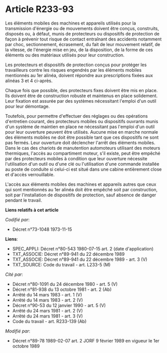 # Article R233-93

Les éléments mobiles des machines et appareils utilisés pour la transmission d'énergie ou de mouvements doivent être conçus,
construits, disposés ou, à défaut, munis de protecteurs ou dispositifs de protection de façon à prévenir tout risque de
contact entraînant des accidents notamment par choc, sectionnement, écrasement, du fait de leur mouvement relatif, de la
vitesse, de l'énergie mise en jeu, de la disposition, de la forme de ces éléments ou des matériaux utilisés pour leur
construction.

Les protecteurs et dispositifs de protection conçus pour protéger les travailleurs contre les risques engendrés par les
éléments mobiles mentionnés au 1er alinéa, doivent répondre aux prescriptions fixées aux alinéas 3 et 4 ci-après.

Chaque fois que possible, des protecteurs fixes doivent être mis en place. Ils doivent être de construction robuste et
maintenus en place solidement. Leur fixation est assurée par des systèmes nécessitant l'emploi d'un outil pour leur
démontage.

Toutefois, pour permettre d'effectuer des réglages ou des opérations d'entretien courant, des protecteurs mobiles ou
dispositifs ouvrants munis d'un système de maintien en place ne nécessitant pas l'emploi d'un outil pour leur ouverture
peuvent être utilisés. Aucune mise en marche normale des éléments mobiles ne doit être possible tant que ces dispositifs ne
sont pas fermés. Leur ouverture doit déclencher l'arrêt des éléments mobiles. Dans le cas des chariots de manutention
automoteurs utilisant des moteurs thermiques, l'accès au compartiment moteur, s'il existe, peut être empêché par des
protecteurs mobiles à condition que leur ouverture nécessite l'utilisation d'un outil ou d'une clé ou l'utilisation d'une
commande installée au poste de conduite si celui-ci est situé dans une cabine entièrement close et d'accès verrouillable.

L'accès aux éléments mobiles des machines et appareils autres que ceux qui sont mentionnés au 1er alinéa doit être empêché
soit par construction, soit par l'installation de dispositifs de protection, sauf absence de danger pendant le travail.

**Liens relatifs à cet article**

_Codifié par_:

  - Décret n°73-1048 1973-11-15

**Liens**:

  - SPEC_APPLI: Décret n°80-543 1980-07-15 art. 2 (date d'application)
  - TXT_ASSOCIE: Décret n°89-941 du 22 décembre 1989
  - TXT_ASSOCIE: Décret n°89-941 du 22 décembre 1989 - art. 3 (V)
  - TXT_SOURCE: Code du travail - art. L233-5 (M)

_Cité par_:

  - Décret n°80-1091 du 24 décembre 1980 - art. 5 (V)
  - Décret n°81-938 du 13 octobre 1981 - art. 2 (Ab)
  - Arrêté du 14 mars 1983 - art. 1 (V)
  - Arrêté du 14 mars 1983 - art. 2 (V)
  - Décret n°90-53 du 12 janvier 1990 - art. 5 (V)
  - Arrêté du 24 mars 1981 - art. 2 (V)
  - Arrêté du 24 mars 1981 - art. 3 (V)
  - Code du travail - art. R233-139 (Ab)

_Modifié par_:

  - Décret n°89-78 1989-02-07 art. 2 JORF 9 février 1989 en vigueur le 1er octobre 1989
